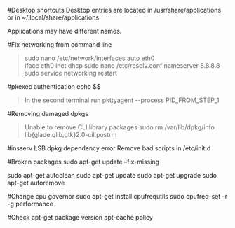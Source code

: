 #Desktop shortcuts
Desktop entries are located in
 /usr/share/applications or in ~/.local/share/applications 

Applications may have different names.

#Fix networking from command line
> sudo nano /etc/network/interfaces
	auto eth0  
	iface eth0 inet dhcp
> sudo nano /etc/resolv.conf
	nameserver 8.8.8.8
> sudo service networking restart


#pkexec authentication
	echo $$
> In the second terminal run
	pkttyagent --process PID_FROM_STEP_1

#Removing damaged dpkgs
> Unable to remove CLI library packages
	sudo rm /var/lib/dpkg/info lib{glade,glib,gtk}2.0-cil.postrm

#insserv LSB dpkg dependency error 
Remove bad scripts in /etc/init.d

#Broken packages
sudo apt-get update –fix-missing

sudo apt-get autoclean
sudo apt-get update
sudo apt-get upgrade
sudo apt-get autoremove

#Change cpu governor
sudo apt-get install cpufrequtils
sudo cpufreq-set -r -g performance

#Check apt-get package version
apt-cache policy <package name>

